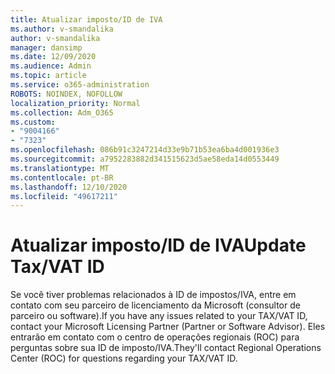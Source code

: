 ```yaml
---
title: Atualizar imposto/ID de IVA
ms.author: v-smandalika
author: v-smandalika
manager: dansimp
ms.date: 12/09/2020
ms.audience: Admin
ms.topic: article
ms.service: o365-administration
ROBOTS: NOINDEX, NOFOLLOW
localization_priority: Normal
ms.collection: Adm_O365
ms.custom:
- "9004166"
- "7323"
ms.openlocfilehash: 086b91c3247214d33e9b71b53ea6ba4d001936e3
ms.sourcegitcommit: a7952283882d341515623d5ae58eda14d0553449
ms.translationtype: MT
ms.contentlocale: pt-BR
ms.lasthandoff: 12/10/2020
ms.locfileid: "49617211"
---
```

# <a name="update-taxvat-id"></a><span data-ttu-id="4a3ea-102">Atualizar imposto/ID de IVA</span><span class="sxs-lookup"><span data-stu-id="4a3ea-102">Update Tax/VAT ID</span></span>

<span data-ttu-id="4a3ea-103">Se você tiver problemas relacionados à ID de impostos/IVA, entre em contato com seu parceiro de licenciamento da Microsoft (consultor de parceiro ou software).</span><span class="sxs-lookup"><span data-stu-id="4a3ea-103">If you have any issues related to your TAX/VAT ID, contact your Microsoft Licensing Partner (Partner or Software Advisor).</span></span> <span data-ttu-id="4a3ea-104">Eles entrarão em contato com o centro de operações regionais (ROC) para perguntas sobre sua ID de imposto/IVA.</span><span class="sxs-lookup"><span data-stu-id="4a3ea-104">They'll contact Regional Operations Center (ROC) for questions regarding your TAX/VAT ID.</span></span> 